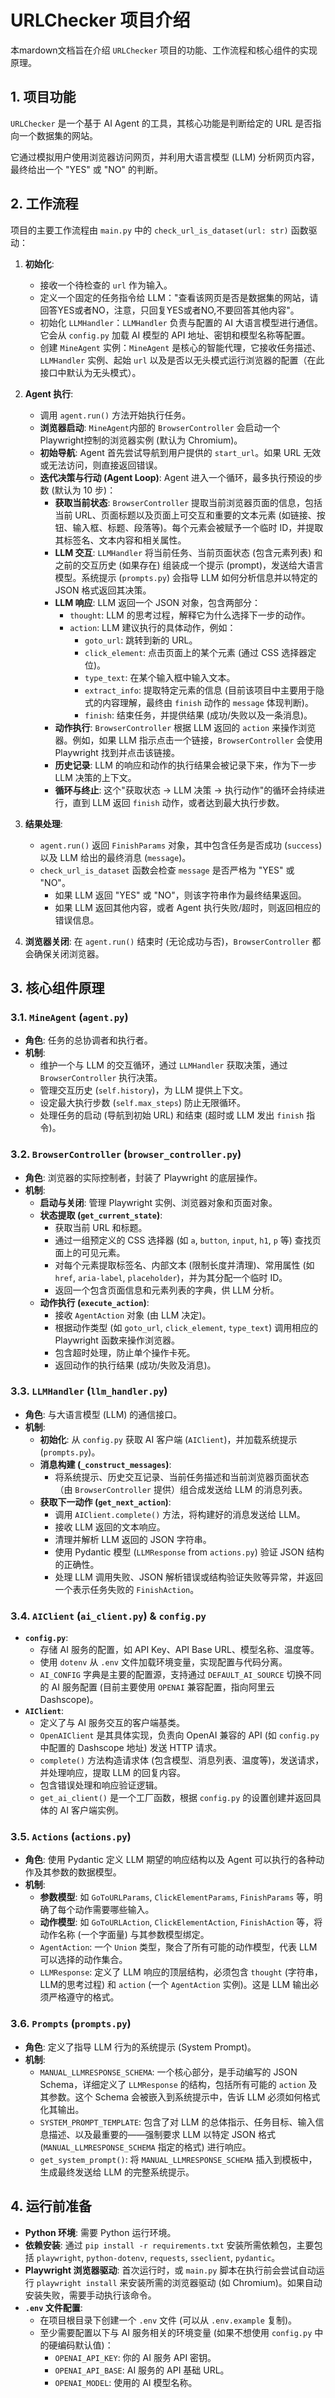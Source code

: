 # URLChecker 项目介绍

本mardown文档旨在介绍 `URLChecker` 项目的功能、工作流程和核心组件的实现原理。

## 1. 项目功能

`URLChecker` 是一个基于 AI Agent 的工具，其核心功能是判断给定的 URL 是否指向一个数据集的网站。

它通过模拟用户使用浏览器访问网页，并利用大语言模型 (LLM) 分析网页内容，最终给出一个 "YES" 或 "NO" 的判断。

## 2. 工作流程

项目的主要工作流程由 `main.py` 中的 `check_url_is_dataset(url: str)` 函数驱动：

1.  **初始化**:
    *   接收一个待检查的 `url` 作为输入。
    *   定义一个固定的任务指令给 LLM："查看该网页是否是数据集的网站，请回答YES或者NO，注意，只回复YES或者NO,不要回答其他内容"。
    *   初始化 `LLMHandler`：`LLMHandler` 负责与配置的 AI 大语言模型进行通信。它会从 `config.py` 加载 AI 模型的 API 地址、密钥和模型名称等配置。
    *   创建 `MineAgent` 实例：`MineAgent` 是核心的智能代理，它接收任务描述、`LLMHandler` 实例、起始 `url` 以及是否以无头模式运行浏览器的配置（在此接口中默认为无头模式）。

2.  **Agent 执行**:
    *   调用 `agent.run()` 方法开始执行任务。
    *   **浏览器启动**: `MineAgent`内部的 `BrowserController` 会启动一个 Playwright控制的浏览器实例 (默认为 Chromium)。
    *   **初始导航**: Agent 首先尝试导航到用户提供的 `start_url`。如果 URL 无效或无法访问，则直接返回错误。
    *   **迭代决策与行动 (Agent Loop)**: Agent 进入一个循环，最多执行预设的步数 (默认为 10 步)：
        *   **获取当前状态**: `BrowserController` 提取当前浏览器页面的信息，包括当前 URL、页面标题以及页面上可交互和重要的文本元素 (如链接、按钮、输入框、标题、段落等)。每个元素会被赋予一个临时 ID，并提取其标签名、文本内容和相关属性。
        *   **LLM 交互**: `LLMHandler` 将当前任务、当前页面状态 (包含元素列表) 和之前的交互历史 (如果存在) 组装成一个提示 (prompt)，发送给大语言模型。系统提示 (`prompts.py`) 会指导 LLM 如何分析信息并以特定的 JSON 格式返回其决策。
        *   **LLM 响应**: LLM 返回一个 JSON 对象，包含两部分：
            *   `thought`: LLM 的思考过程，解释它为什么选择下一步的动作。
            *   `action`: LLM 建议执行的具体动作，例如：
                *   `goto_url`: 跳转到新的 URL。
                *   `click_element`: 点击页面上的某个元素 (通过 CSS 选择器定位)。
                *   `type_text`: 在某个输入框中输入文本。
                *   `extract_info`: 提取特定元素的信息 (目前该项目中主要用于隐式的内容理解，最终由 `finish` 动作的 `message` 体现判断)。
                *   `finish`: 结束任务，并提供结果 (成功/失败以及一条消息)。
        *   **动作执行**: `BrowserController` 根据 LLM 返回的 `action` 来操作浏览器。例如，如果 LLM 指示点击一个链接，`BrowserController` 会使用 Playwright 找到并点击该链接。
        *   **历史记录**: LLM 的响应和动作的执行结果会被记录下来，作为下一步 LLM 决策的上下文。
        *   **循环与终止**: 这个"获取状态 -> LLM 决策 -> 执行动作"的循环会持续进行，直到 LLM 返回 `finish` 动作，或者达到最大执行步数。

3.  **结果处理**:
    *   `agent.run()` 返回 `FinishParams` 对象，其中包含任务是否成功 (`success`) 以及 LLM 给出的最终消息 (`message`)。
    *   `check_url_is_dataset` 函数会检查 `message` 是否严格为 "YES" 或 "NO"。
        *   如果 LLM 返回 "YES" 或 "NO"，则该字符串作为最终结果返回。
        *   如果 LLM 返回其他内容，或者 Agent 执行失败/超时，则返回相应的错误信息。

4.  **浏览器关闭**: 在 `agent.run()` 结束时 (无论成功与否)，`BrowserController` 都会确保关闭浏览器。

## 3. 核心组件原理

### 3.1. `MineAgent` (`agent.py`)

*   **角色**: 任务的总协调者和执行者。
*   **机制**:
    *   维护一个与 LLM 的交互循环，通过 `LLMHandler` 获取决策，通过 `BrowserController` 执行决策。
    *   管理交互历史 (`self.history`)，为 LLM 提供上下文。
    *   设定最大执行步数 (`self.max_steps`) 防止无限循环。
    *   处理任务的启动 (导航到初始 URL) 和结束 (超时或 LLM 发出 `finish` 指令)。

### 3.2. `BrowserController` (`browser_controller.py`)

*   **角色**: 浏览器的实际控制者，封装了 Playwright 的底层操作。
*   **机制**:
    *   **启动与关闭**: 管理 Playwright 实例、浏览器对象和页面对象。
    *   **状态提取 (`get_current_state`)**:
        *   获取当前 URL 和标题。
        *   通过一组预定义的 CSS 选择器 (如 `a`, `button`, `input`, `h1`, `p` 等) 查找页面上的可见元素。
        *   对每个元素提取标签名、内部文本 (限制长度并清理)、常用属性 (如 `href`, `aria-label`, `placeholder`)，并为其分配一个临时 ID。
        *   返回一个包含页面信息和元素列表的字典，供 LLM 分析。
    *   **动作执行 (`execute_action`)**:
        *   接收 `AgentAction` 对象 (由 LLM 决定)。
        *   根据动作类型 (如 `goto_url`, `click_element`, `type_text`) 调用相应的 Playwright 函数来操作浏览器。
        *   包含超时处理，防止单个操作卡死。
        *   返回动作的执行结果 (成功/失败及消息)。

### 3.3. `LLMHandler` (`llm_handler.py`)

*   **角色**: 与大语言模型 (LLM) 的通信接口。
*   **机制**:
    *   **初始化**: 从 `config.py` 获取 AI 客户端 (`AIClient`)，并加载系统提示 (`prompts.py`)。
    *   **消息构建 (`_construct_messages`)**:
        *   将系统提示、历史交互记录、当前任务描述和当前浏览器页面状态（由 `BrowserController` 提供）组合成发送给 LLM 的消息列表。
    *   **获取下一动作 (`get_next_action`)**:
        *   调用 `AIClient.complete()` 方法，将构建好的消息发送给 LLM。
        *   接收 LLM 返回的文本响应。
        *   清理并解析 LLM 返回的 JSON 字符串。
        *   使用 Pydantic 模型 (`LLMResponse` from `actions.py`) 验证 JSON 结构的正确性。
        *   处理 LLM 调用失败、JSON 解析错误或结构验证失败等异常，并返回一个表示任务失败的 `FinishAction`。

### 3.4. `AIClient` (`ai_client.py`) & `config.py`

*   **`config.py`**:
    *   存储 AI 服务的配置，如 API Key、API Base URL、模型名称、温度等。
    *   使用 `dotenv` 从 `.env` 文件加载环境变量，实现配置与代码分离。
    *   `AI_CONFIG` 字典是主要的配置源，支持通过 `DEFAULT_AI_SOURCE` 切换不同的 AI 服务配置 (目前主要使用 `OPENAI` 兼容配置，指向阿里云 Dashscope)。
*   **`AIClient`**:
    *   定义了与 AI 服务交互的客户端基类。
    *   `OpenAIClient` 是其具体实现，负责向 OpenAI 兼容的 API (如 `config.py` 中配置的 Dashscope 地址) 发送 HTTP 请求。
    *   `complete()` 方法构造请求体 (包含模型、消息列表、温度等)，发送请求，并处理响应，提取 LLM 的回复内容。
    *   包含错误处理和响应验证逻辑。
    *   `get_ai_client()` 是一个工厂函数，根据 `config.py` 的设置创建并返回具体的 AI 客户端实例。

### 3.5. `Actions` (`actions.py`)

*   **角色**: 使用 Pydantic 定义 LLM 期望的响应结构以及 Agent 可以执行的各种动作及其参数的数据模型。
*   **机制**:
    *   **参数模型**: 如 `GoToURLParams`, `ClickElementParams`, `FinishParams` 等，明确了每个动作需要哪些输入。
    *   **动作模型**: 如 `GoToURLAction`, `ClickElementAction`, `FinishAction` 等，将动作名称 (一个字面量) 与其参数模型绑定。
    *   `AgentAction`: 一个 `Union` 类型，聚合了所有可能的动作模型，代表 LLM 可以选择的动作集合。
    *   `LLMResponse`: 定义了 LLM 响应的顶层结构，必须包含 `thought` (字符串，LLM的思考过程) 和 `action` (一个 `AgentAction` 实例)。这是 LLM 输出必须严格遵守的格式。

### 3.6. `Prompts` (`prompts.py`)

*   **角色**: 定义了指导 LLM 行为的系统提示 (System Prompt)。
*   **机制**:
    *   `MANUAL_LLMRESPONSE_SCHEMA`: 一个核心部分，是手动编写的 JSON Schema，详细定义了 `LLMResponse` 的结构，包括所有可能的 `action` 及其参数。这个 Schema 会被嵌入到系统提示中，告诉 LLM 必须如何格式化其输出。
    *   `SYSTEM_PROMPT_TEMPLATE`: 包含了对 LLM 的总体指示、任务目标、输入信息描述、以及最重要的——强制要求 LLM 以特定 JSON 格式 (`MANUAL_LLMRESPONSE_SCHEMA` 指定的格式) 进行响应。
    *   `get_system_prompt()`: 将 `MANUAL_LLMRESPONSE_SCHEMA` 插入到模板中，生成最终发送给 LLM 的完整系统提示。

## 4. 运行前准备

*   **Python 环境**: 需要 Python 运行环境。
*   **依赖安装**: 通过 `pip install -r requirements.txt` 安装所需依赖包，主要包括 `playwright`, `python-dotenv`, `requests`, `sseclient`, `pydantic`。
*   **Playwright 浏览器驱动**: 首次运行时，或 `main.py` 脚本在执行前会尝试自动运行 `playwright install` 来安装所需的浏览器驱动 (如 Chromium)。如果自动安装失败，需要手动执行该命令。
*   **`.env` 文件配置**:
    *   在项目根目录下创建一个 `.env` 文件 (可以从 `.env.example` 复制)。
    *   至少需要配置以下与 AI 服务相关的环境变量 (如果不想使用 `config.py` 中的硬编码默认值)：
        *   `OPENAI_API_KEY`: 你的 AI 服务 API 密钥。
        *   `OPENAI_API_BASE`: AI 服务的 API 基础 URL。
        *   `OPENAI_MODEL`: 使用的 AI 模型名称。
